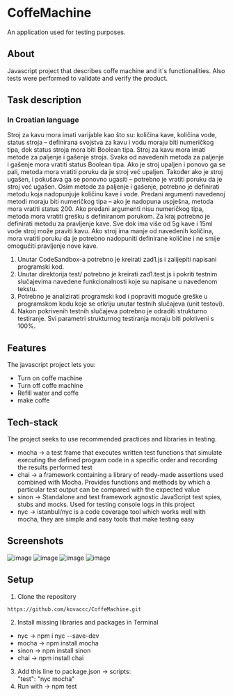 # CoffeMachine
An application used for testing purposes.

## About
Javascript project that describes coffe machine and it´s functionalities. Also tests were performed to validate and verify the product. 

## Task description
### In Croatian language
Stroj za kavu mora imati varijable kao što su: količina kave, količina vode, status
stroja – definirana svojstva za kavu i vodu moraju biti numeričkog tipa, dok status stroja
mora biti Boolean tipa. Stroj za kavu mora imati metode za paljenje i gašenje stroja. Svaka
od navedenih metoda za paljenje i gašenje mora vratiti status Boolean tipa. Ako je stroj
upaljen i ponovo ga se pali, metoda mora vratiti poruku da je stroj već upaljen. Također ako je
stroj ugašen, i pokušava ga se ponovno ugasiti – potrebno je vratiti poruku da je stroj već
ugašen. Osim metode za paljenje i gašenje, potrebno je definirati metodu koja nadopunjuje
količinu kave i vode. Predani argumenti navedenoj metodi moraju biti numeričkog tipa –
ako je nadopuna uspješna, metoda mora vratiti status 200. Ako predani argumenti nisu
numeričkog tipa, metoda mora vratiti grešku s definiranom porukom. Za kraj potrebno je
definirati metodu za pravljenje kave. Sve dok ima više od 5g kave i 15ml vode stroj može
praviti kavu. Ako stroj ima manje od navedenih količina, mora vratiti poruku da je potrebno
nadopuniti definirane količine i ne smije omogućiti pravljenje nove kave.

1. Unutar CodeSandbox-a potrebno je kreirati zad1.js i zalijepiti napisani
programski kod.
2. Unutar direktorija test/ potrebno je kreirati zad1.test.js i pokriti testnim
slučajevima navedene funkcionalnosti koje su napisane u navedenom tekstu.
3. Potrebno je analizirati programski kod i popraviti moguće greške u
programskom kodu koje se otkriju unutar testnih slučajeva (unit testovi).
4. Nakon pokrivenih testnih slučajeva potrebno je odraditi strukturno testiranje.
Svi parametri strukturnog testiranja moraju biti pokriveni s 100%.

## Features
The javascript project lets you:

- Turn on coffe machine
- Turn off coffe machine
- Refill water and coffe
- make coffe
 
## Tech-stack
The project seeks to use recommended practices and libraries in testing.
- mocha -> a test frame that executes written test functions that simulate
executing the defined program code in a specific order and recording the results
performed test
- chai -> a framework containing a library of ready-made assertions used
combined with Mocha. Provides functions and methods by which a particular test output can be compared with the expected value
- sinon -> Standalone and test framework agnostic JavaScript test spies, stubs and mocks. Used for testing console logs in this project
- nyc -> istanbul/nyc is a code coverage tool which works well with mocha, they are simple and easy tools that make testing easy

## Screenshots
![image](https://user-images.githubusercontent.com/75457058/150850048-897f552a-ab78-4da4-8141-434f4994c9e8.png)
![image](https://user-images.githubusercontent.com/75457058/150850062-ae1c0df1-e0ea-4f20-9e4c-4ea2ef0ed320.png)
![image](https://user-images.githubusercontent.com/75457058/150850079-43f88ba0-220d-4ee3-932e-a43547abe6fa.png)
![image](https://user-images.githubusercontent.com/75457058/150850087-5aa20e4f-3f54-4718-b03b-4260ffc60867.png)

## Setup
1. Clone the repository
```
https://github.com/kovaccc/CoffeMachine.git
```
2. Install missing libraries and packages in Terminal
- nyc -> npm i nyc --save-dev
- mocha -> npm install mocha
- sinon -> npm install sinon
- chai -> npm install chai
3. Add this line to package.json -> scripts:    
"test": "nyc mocha"
4. Run with -> npm test

